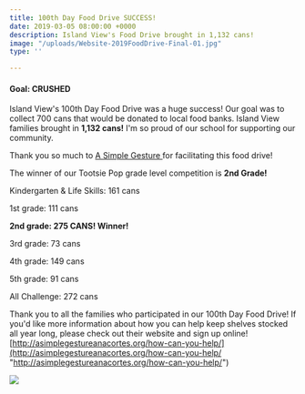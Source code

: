 ```yaml
---
title: 100th Day Food Drive SUCCESS!
date: 2019-03-05 08:00:00 +0000
description: Island View's Food Drive brought in 1,132 cans!
image: "/uploads/Website-2019FoodDrive-Final-01.jpg"
type: ''

---
```

#### Goal: CRUSHED

Island View's 100th Day Food Drive was a huge success! Our goal was to collect 700 cans that would be donated to local food banks. Island View families brought in **1,132 cans!** I'm so proud of our school for supporting our community.

Thank you so much to [A Simple Gesture ](https://www.facebook.com/asimplegestureanacortes/ "Facebook: A Simple Gesture")for facilitating this food drive!

The winner of our Tootsie Pop grade level competition is **2nd Grade!**

Kindergarten & Life Skills: 161 cans

1st grade: 111 cans

**2nd grade: 275 CANS! Winner!**

3rd grade: 73 cans

4th grade: 149 cans

5th grade: 91 cans

All Challenge: 272 cans

Thank you to all the families who participated in our 100th Day Food Drive! If you'd like more information about how you can help keep shelves stocked all year long, please check out their website and sign up online! [http://asimplegestureanacortes.org/how-can-you-help/](http://asimplegestureanacortes.org/how-can-you-help/ "http://asimplegestureanacortes.org/how-can-you-help/")

![](/uploads/IMG952019030595094355.jpg)
